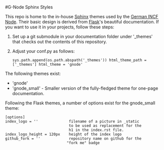 #G-Node Sphinx Styles

This repo is home to the in-house [Sphinx](http://sphinx.pocoo.org) themes used by the [German INCF Node](http://www.g-node.org). Their basic design is derived from [Flask](http://flask.pocoo.org)'s beautiful documentation. If you want to use it in your projects, follow these steps:

1. Set up a git submodule in your documentation folder under '_themes' that
   checks out the contents of this repository.
   
2. Adjust your conf.py as follows:

    `sys.path.append(os.path.abspath('_themes'))
    html_theme_path = ['_themes']
    html_theme = 'gnode'`

The following themes exist:

- 'gnode'
- 'gnode_small' - Smaller version of the fully-fledged theme for one-page documentation.

Following the Flask themes, a number of options exist for the gnode_small theme:

    [options]
    index_logo = ''              filename of a picture in _static
                                 to be used as replacement for the
                                 h1 in the index.rst file.
    index_logo_height = 120px    height of the index logo
    github_fork = ''             repository name on github for the
                                "fork me" badge